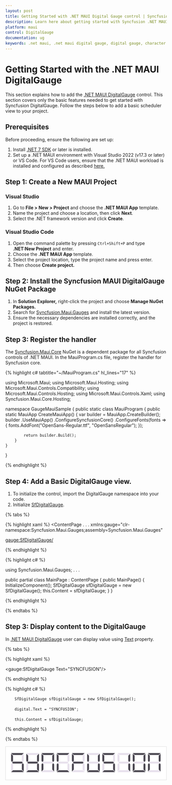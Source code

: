 ```yaml
---
layout: post
title: Getting Started with .NET MAUI Digital Gauge control | Syncfusion
description: Learn here about getting started with Syncfusion .NET MAUI Digital Gauge (SfDigitalGauge) control, its elements and more.
platform: maui
control: DigitalGauge
documentation: ug
keywords: .net maui, .net maui digital gauge, digital gauge, character segments, digital character, character types, character display types
---
```

# Getting Started with the .NET MAUI DigitalGauge

This section explains how to add the [.NET MAUI DigitalGauge](https://www.syncfusion.com/maui-controls/maui-digital-gauge) control. This section covers only the basic features needed to get started with Syncfusion DigitalGauge. Follow the steps below to add a basic scheduler view to your project.

## Prerequisites

Before proceeding, ensure the following are set up:
1. Install [.NET 7 SDK](https://dotnet.microsoft.com/en-us/download/dotnet/7.0) or later is installed.
2. Set up a .NET MAUI environment with Visual Studio 2022 (v17.3 or later) or VS Code. For VS Code users, ensure that the .NET MAUI workload is installed and configured as described [here.](https://learn.microsoft.com/en-us/dotnet/maui/get-started/installation?view=net-maui-8.0&tabs=visual-studio-code)

## Step 1: Create a New MAUI Project

### Visual Studio

1. Go to **File > New > Project** and choose the **.NET MAUI App** template.
2. Name the project and choose a location, then click **Next**.
3. Select the .NET framework version and click **Create**.

### Visual Studio Code

1. Open the command palette by pressing `Ctrl+Shift+P` and type **.NET:New Project** and enter.
2. Choose the **.NET MAUI App** template.
3. Select the project location, type the project name and press enter.
4. Then choose **Create project.**

## Step 2: Install the Syncfusion MAUI DigitalGauge NuGet Package

1. In **Solution Explorer,** right-click the project and choose **Manage NuGet Packages.**
2. Search for [Syncfusion.Maui.Gauges](https://www.nuget.org/packages/Syncfusion.Maui.Gauges/) and install the latest version.
3. Ensure the necessary dependencies are installed correctly, and the project is restored.

## Step 3: Register the handler

The [Syncfusion.Maui.Core](https://www.nuget.org/packages/Syncfusion.Maui.Core/) NuGet is a dependent package for all Syncfusion controls of .NET MAUI. In the MauiProgram.cs file, register the handler for Syncfusion core.

{% highlight c# tabtitle="~/MauiProgram.cs" hl_lines="17" %}

using Microsoft.Maui;
using Microsoft.Maui.Hosting;
using Microsoft.Maui.Controls.Compatibility;
using Microsoft.Maui.Controls.Hosting;
using Microsoft.Maui.Controls.Xaml;
using Syncfusion.Maui.Core.Hosting;

namespace GaugeMauiSample
{
    public static class MauiProgram
    {
        public static MauiApp CreateMauiApp()
        {
            var builder = MauiApp.CreateBuilder();
            builder
            .UseMauiApp<App>()
            .ConfigureSyncfusionCore()
            .ConfigureFonts(fonts =>
            {
                fonts.AddFont("OpenSans-Regular.ttf", "OpenSansRegular");
            });

            return builder.Build();
        }
    }
}

{% endhighlight %} 

## Step 4: Add a Basic DigitalGauge view.
1. To initialize the control, import the DigitalGauge namespace into your code.
2. Initialize [SfDigitalGauge](https://help.syncfusion.com/cr/maui/Syncfusion.Maui.Gauges.SfDigitalGauge.html).

{% tabs %}

{% highlight xaml %}
<ContentPage
. . .
   xmlns:gauge="clr-namespace:Syncfusion.Maui.Gauges;assembly=Syncfusion.Maui.Gauges"

   <gauge:SfDigitalGauge/> 
</ContentPage>

{% endhighlight %}

{% highlight c# %}

using Syncfusion.Maui.Gauges;
. . .

public partial class MainPage : ContentPage
{
    public MainPage()
    {
        InitializeComponent();
        SfDigitalGauge sfDigitalGauge = new SfDigitalGauge();
        this.Content = sfDigitalGauge;
    }
}


{% endhighlight %}

{% endtabs %}


## Step 3: Display content to the DigitalGauge

In [.NET MAUI DigitalGauge](https://www.syncfusion.com/maui-controls/maui-digital-gauge) user can display value using [Text](https://help.syncfusion.com/cr/maui/Syncfusion.Maui.Gauges.SfDigitalGauge.html#Syncfusion_Maui_Gauges_SfDigitalGauge_Text) property.

{% tabs %}

{% highlight xaml %}

   <gauge:SfDigitalGauge Text="SYNCFUSION"/> 

{% endhighlight %}

{% highlight c# %}

        SfDigitalGauge sfDigitalGauge = new SfDigitalGauge();

        digital.Text = "SYNCFUSION";

        this.Content = sfDigitalGauge;
 
{% endhighlight %}

{% endtabs %}

![getting-started](Images\getting-started.png)

